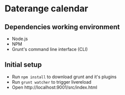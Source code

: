 # Daterange calendar

## Dependencies working environment
- Node.js
- NPM
- Grunt's command line interface (CLI)

## Initial setup

- Run `npm install` to download grunt and it's plugins
- Run `grunt watcher` to trigger livereload
- Open http://localhost:9001/src/index.html